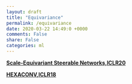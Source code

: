 ```yaml
---
layout: draft
title: "Equivariance"
permalink: /equivariance
date: 2020-03-22 14:49:0 +0000
comments: False
share: False
categories: ml
---
```



**[Scale-Equivariant Steerable Networks,ICLR20](https://openreview.net/forum?id=HJgpugrKPS)**

**[HEXACONV,ICLR18](https://arxiv.org/pdf/1803.02108.pdf)**

